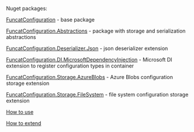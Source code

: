 Nuget packages: 

[FuncatConfiguration](https://www.nuget.org/packages/FuncatConfiguration) - base package

[FuncatConfiguration.Abstractions](https://www.nuget.org/packages/FuncatConfiguration.Abstractions) - package with storage and serialization abstractions

[FuncatConfiguration.Deserializer.Json](https://www.nuget.org/packages/FuncatConfiguration.Deserializer.Json) - json deserializer extension

[FuncatConfiguration.DI.MicrosoftDependencyInjection](https://www.nuget.org/packages/FuncatConfiguration.DI.MicrosoftDependencyInjection) - Microsoft DI extension to register configuration types in container

[FuncatConfiguration.Storage.AzureBlobs](https://www.nuget.org/packages/FuncatConfiguration.Storage.AzureBlobs) - Azure Blobs configuration storage extension

[FuncatConfiguration.Storage.FileSystem](https://www.nuget.org/packages/FuncatConfiguration.Storage.FileSystem) - file system configuration storage extension


[How to use](https://github.com/share-magic-team/Funcat-configuration/wiki/1-Usage)

[How to extend](https://github.com/share-magic-team/Funcat-configuration/wiki/2-Extensibility)
